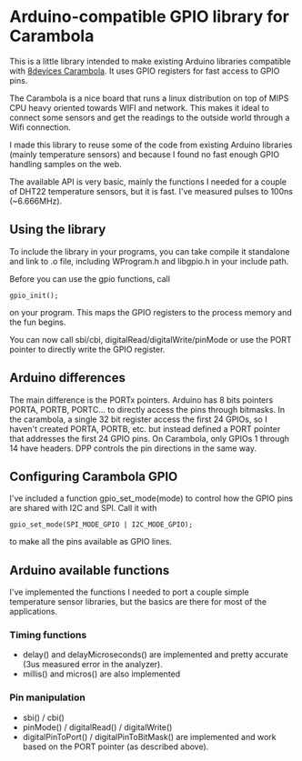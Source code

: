 Arduino-compatible GPIO library for Carambola
=============================================

This is a little library intended to make existing Arduino libraries compatible with [8devices Carambola](http://www.8devices.com/product/3/carambola). It uses GPIO registers for fast access to GPIO pins. 

The Carambola is a nice board that runs a linux distribution on top of MIPS CPU heavy oriented towards WIFI and network. This makes it ideal to connect some sensors and get the readings to the outside world through a Wifi connection. 

I made this library to reuse some of the code from existing Arduino libraries (mainly temperature sensors) and because I found no fast enough GPIO handling samples on the web. 

The available API is very basic, mainly the functions I needed for a couple of DHT22 temperature sensors, but it is fast. I've measured pulses to 100ns (~6.666MHz).


Using the library
-----------------

To include the library in your programs, you can take compile it standalone and link to .o file, including WProgram.h and libgpio.h in your include path. 

Before you can use the gpio functions, call 

    gpio_init();

on your program. This maps the GPIO registers to the process memory and the fun begins. 

You can now call sbi/cbi, digitalRead/digitalWrite/pinMode or use the PORT pointer to directly write the GPIO register.


Arduino differences 
-------------------

The main difference is the PORTx pointers. Arduino has 8 bits pointers PORTA, PORTB, PORTC... to directly access the pins through bitmasks. In the carambola, a single 32 bit register access the first 24 GPIOs, so I haven't created PORTA, PORTB, etc. but instead defined a PORT pointer that addresses the first 24 GPIO pins. On Carambola, only GPIOs 1 through 14 have headers. DPP controls the pin directions in the same way. 


Configuring Carambola GPIO
--------------------------

I've included a function gpio_set_mode(mode) to control how the GPIO pins are shared with I2C and SPI. Call it with 

    gpio_set_mode(SPI_MODE_GPIO | I2C_MODE_GPIO);

to make all the pins available as GPIO lines.


Arduino available functions
---------------------------

I've implemented the functions I needed to port a couple simple temperature sensor libraries, but the basics are there for most of the applications. 


### Timing functions

* delay() and delayMicroseconds() are implemented and pretty accurate (3us measured error in the analyzer). 
* millis() and micros() are also implemented


### Pin manipulation

* sbi() / cbi() 
* pinMode() / digitalRead() / digitalWrite()
* digitalPinToPort() / digitalPinToBitMask() are implemented and work based on the PORT pointer (as described above).

